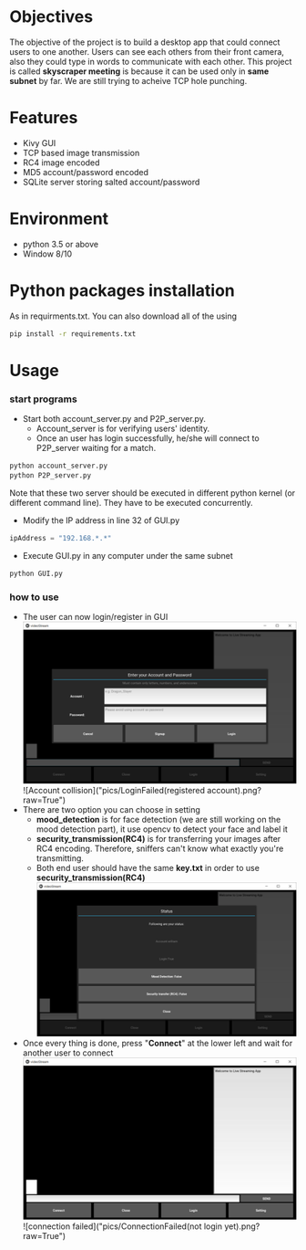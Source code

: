  # Objectives
 The objective of the project is to build a desktop app that could connect users to one another. Users can see each others from their front camera, also they could type in words to communicate with each other.
 This project is called **skyscraper meeting** is because it can be used only in **same subnet** by far. We are still trying to acheive TCP hole punching.
 # Features
   - Kivy GUI
   - TCP based image transmission
   - RC4 image encoded
   - MD5 account/password encoded
   - SQLite server storing salted account/password
 
 # Environment
   - python 3.5 or above
   - Window 8/10

# Python packages installation
As in requirments.txt. You can also download all of the using 
```sh
pip install -r requirements.txt
```

# Usage
### start programs
  - Start both account_server.py and P2P_server.py. 
    - Account_server is for verifying users' identity. 
    - Once an user has login successfully, he/she will connect to P2P_server waiting for a match.
  ```sh
  python account_server.py
  python P2P_server.py
  ```
  Note that these two server should be executed in different python kernel (or different command line). They have to be executed concurrently.
  - Modify the IP address in line 32 of GUI.py
  ```python
  ipAddress = "192.168.*.*"
  ```
  - Execute GUI.py in any computer under the same subnet
  ```sh
  python GUI.py
  ```
 ### how to use
  - The user can now login/register in GUI
  ![Login GUI](pics/Login.png?raw=True)
  ![Account collision]("pics/LoginFailed(registered account).png?raw=True")
  - There are two option you can choose in setting
    - **mood_detection** is for face detection (we are still working on the mood detection part), it use opencv to detect your face and label it
    - **security_transmission(RC4)** is for transferring your images after RC4 encoding. Therefore, sniffers can't know what exactly you're transmitting.
    - Both end user should have the same **key.txt** in order to use **security_transmission(RC4)**
     ![Setting GUI](pics/Setting.png?raw=True)
  - Once every thing is done, press "**Connect**" at the lower left and wait for another user to connect
   ![main GUI](pics/Main.png?raw=True)
   ![connection failed]("pics/ConnectionFailed(not login yet).png?raw=True")

